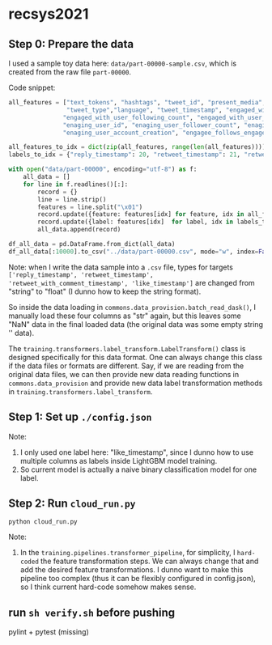 # recsys2021

## Step 0: Prepare the data
I used a sample toy data here: `data/part-00000-sample.csv`, which is created from the raw file `part-00000`.

Code snippet:
```python
all_features = ["text_tokens", "hashtags", "tweet_id", "present_media", "present_links", "present_domains",\
                "tweet_type","language", "tweet_timestamp", "engaged_with_user_id", "engaged_with_user_follower_count",\
               "engaged_with_user_following_count", "engaged_with_user_is_verified", "engaged_with_user_account_creation",\
               "enaging_user_id", "enaging_user_follower_count", "enaging_user_following_count", "enaging_user_is_verified",\
               "enaging_user_account_creation", "engagee_follows_engager"]

all_features_to_idx = dict(zip(all_features, range(len(all_features))))
labels_to_idx = {"reply_timestamp": 20, "retweet_timestamp": 21, "retweet_with_comment_timestamp": 22, "like_timestamp": 23}

with open("data/part-00000", encoding="utf-8") as f:
    all_data = []
    for line in f.readlines()[:]:
        record = {}
        line = line.strip()
        features = line.split("\x01")
        record.update({feature: features[idx] for feature, idx in all_features_to_idx.items()})
        record.update({label: features[idx]  for label, idx in labels_to_idx.items()})
        all_data.append(record)

df_all_data = pd.DataFrame.from_dict(all_data)
df_all_data[:10000].to_csv("../data/part-00000.csv", mode="w", index=False)
```
Note: when I write the data sample into a `.csv` file, types for targets `['reply_timestamp', 'retweet_timestamp', 'retweet_with_comment_timestamp', 'like_timestamp']` are changed from "string" to "float" (I dunno how to keep the string format).

So inside the data loading in `commons.data_provision.batch_read_dask()`, I manually load these four columns as "str" again, but this leaves some "NaN" data in the final loaded data (the original data was some empty string '' data).

The `training.transformers.label_transform.LabelTransform()` class is designed specifically for this data format. One can always change this class if the data files or formats are different. Say, if we are reading from the original data files, we can then provide new data reading functions in `commons.data_provision` and provide new data label transformation methods in `training.transformers.label_transform`.

## Step 1: Set up `./config.json`
Note:
1. I only used one label here: "like_timestamp", since I dunno how to use multiple columns as labels inside LightGBM model training.
2. So current model is actually a naive binary classification model for one label.


## Step 2: Run `cloud_run.py`
```
python cloud_run.py
```
Note:
1. In the `training.pipelines.transformer_pipeline`, for simplicity, I `hard-coded` the feature transformation steps. We can always change that and add the desired feature transformations. I dunno want to make this pipeline too complex (thus it can be flexibly configured in config.json), so I think current hard-code somehow makes sense.

## run `sh verify.sh` before pushing
pylint + pytest (missing)
